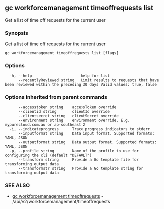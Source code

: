 ## gc workforcemanagement timeoffrequests list

Get a list of time off requests for the current user

### Synopsis

Get a list of time off requests for the current user

```
gc workforcemanagement timeoffrequests list [flags]
```

### Options

```
  -h, --help                      help for list
      --recentlyReviewed string   Limit results to requests that have been reviewed within the preceding 30 days Valid values: true, false
```

### Options inherited from parent commands

```
      --accesstoken string    accessToken override
      --clientid string       clientId override
      --clientsecret string   clientSecret override
      --environment string    environment override. E.g. mypurecloud.com.au or ap-southeast-2
  -i, --indicateprogress      Trace progress indicators to stderr
      --inputformat string    Data input format. Supported formats: YAML, JSON
      --outputformat string   Data output format. Supported formats: YAML, JSON
  -p, --profile string        Name of the profile to use for configuring the cli (default "DEFAULT")
      --transform string      Provide a Go template file for transforming output data
      --transformstr string   Provide a Go template string for transforming output data
```

### SEE ALSO

* [gc workforcemanagement timeoffrequests](gc_workforcemanagement_timeoffrequests.html)	 - /api/v2/workforcemanagement/timeoffrequests


